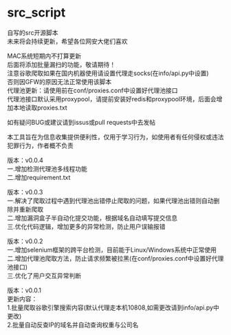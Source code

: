 # src_script
自写的src开源脚本  
未来将会持续更新，希望各位网安大佬们喜欢  
  
MAC系统短期内不打算更新  
后面将添加批量漏扫的功能，敬请期待！  
注意谷歌爬取如果在国内机器使用请设置代理走socks(在info/api.py中设置)  
否则因GFW的原因无法正常使用该脚本  
代理池更新：请使用前在conf/proxies.conf中设置好代理池接口  
代理池接口默认采用proxypool，请提前安装好redis和proxypool环境，后面会增加本地读取proxies.txt  
  
如有疑问BUG或建议请到issus或pull requests中去发帖  
  
本工具旨在为信息收集提供便利性，仅用于学习行为，如使用者有任何侵权或违法犯罪行为，作者概不负责  
  
版本：v0.0.4  
一.增加检测代理池多线程功能  
二.增加requirement.txt

版本：v0.0.3  
一.解决了爬取过程中遇到代理池出错停止爬取的问题，如果代理池出错则自动删除并重新爬取  
二.增加漏洞盒子半自动化提交功能，根据域名自动填写提交信息  
三.优化代码逻辑，增加更多的异常检测，防止用户误输报错  
  
版本：v0.0.2  
一.增加selenium框架的跨平台检测，目前能于Linux/Windows系统中正常使用  
二.增加代理池爬取方法，防止请求频繁被拉黑(在conf/proxies.conf中设置好代理池接口)  
三.优化了用户交互异常判断  
  
版本：v0.0.1  
更新内容：  
1.批量爬取谷歌引擎搜索内容(默认代理走本机10808,如需更改请到info/api.py中更改)  
2.批量自动反查IP的域名并自动查询权重与公司名  
